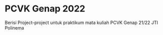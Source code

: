 # PCVK Genap 2022

Berisi Project-project untuk praktikum mata kuliah PCVK Genap 21/22 JTI Polinema
